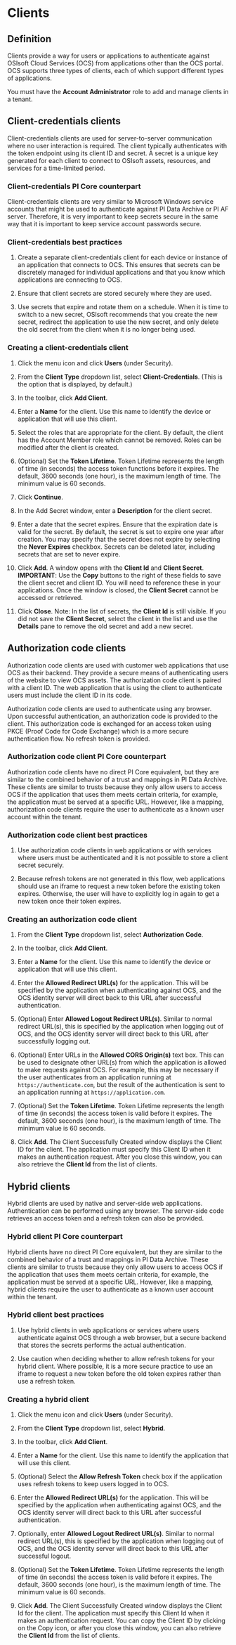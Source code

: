 # Clients

## Definition

Clients provide a way for users or applications to authenticate against OSIsoft Cloud Services (OCS) from applications other than the OCS portal. OCS supports three types of clients, each of which support different types of applications.

You must have the **Account Administrator** role to add and manage clients in a tenant.

## Client-credentials clients

Client-credentials clients are used for server-to-server communication where no user interaction is required. The client typically authenticates with the token endpoint using its client ID and secret. A secret is a unique key generated for each client to connect to OSIsoft assets, resources, and services for a time-limited period.

### Client-credentials PI Core counterpart

Client-credentials clients are very similar to Microsoft Windows service accounts that might be used to authenticate against PI Data Archive or PI AF server. Therefore, it is very important to keep secrets secure in the same way that it is important to keep service account passwords secure.

### Client-credentials best practices

1. Create a separate client-credentials client for each device or instance of an application that connects to OCS. This ensures that secrets can be discretely managed for individual applications and that you know which applications are connecting to OCS.

1. Ensure that client secrets are stored securely where they are used.

1. Use secrets that expire and rotate them on a schedule. When it is time to switch to a new secret, OSIsoft recommends that you create the new secret, redirect the application to use the new secret, and only delete the old secret from the client when it is no longer being used.

### Creating a client-credentials client

1. Click the menu icon and click **Users** (under Security).

1. From the **Client Type** dropdown list, select **Client-Credentials**. (This is the option that is displayed, by default.)

1. In the toolbar, click **Add Client**.

1. Enter a **Name** for the client. 
    Use this name to identify the device or application that will use this client.

1. Select the roles that are appropriate for the client. 
    By default, the client has the Account Member role which cannot be removed. Roles can be modified after the client is created.

1. (Optional) Set the **Token Lifetime**. 
    Token Lifetime represents the length of time (in seconds) the access token functions before it expires. The default, 3600 seconds (one hour), is the maximum length of time. The minimum value is 60 seconds.

1. Click **Continue**.

1. In the Add Secret window, enter a **Description** for the client secret. 

1. Enter a date that the secret expires.
    Ensure that the expiration date is valid for the secret. By default, the secret is set to expire one year after creation. You may specify that the secret does not expire by selecting the **Never Expires** checkbox. Secrets can be deleted later, including secrets that are set to never expire.

1. Click **Add**. 
    A window opens with the **Client Id** and **Client Secret**. 
    **IMPORTANT**: 
    Use the **Copy** buttons to the right of these fields to save the client secret and client ID. You will need to reference these in your applications. Once the window is closed, the **Client Secret** cannot be accessed or retrieved. 

1. Click **Close**. 
    Note: In the list of secrets, the **Client Id** is still visible. If you did not save the **Client Secret**, select the client in the list and use the **Details** pane to remove the old secret and add a new secret.

## Authorization code clients

Authorization code clients are used with customer web applications that use OCS as their backend. They provide a secure means of authenticating users of the website to view OCS assets. The authorization code client is paired with a client ID. The web application that is using the client to authenticate users must include the client ID in its code.

Authorization code clients are used to authenticate using any browser. Upon successful authentication, an authorization code is provided to the client. This authorization code is exchanged for an access token using PKCE (Proof Code for Code Exchange) which is a more secure authentication flow. No refresh token is provided.

### Authorization code client PI Core counterpart

Authorization code clients have no direct PI Core equivalent, but they are similar to the combined behavior of a trust and mappings in PI Data Archive. These clients are similar to trusts because they only allow users to access OCS if the application that uses them meets certain criteria, for example, the application must be served at a specific URL. However, like a mapping, authorization code clients require the user to authenticate as a known user account within the tenant.

### Authorization code client best practices

1. Use authorization code clients in web applications or with services where users must be authenticated and it is not possible to store a client secret securely.

1. Because refresh tokens are not generated in this flow, web applications should use an iframe to request a new token before the existing token expires. Otherwise, the user will have to explicitly log in again to get a new token once their token expires.

### Creating an authorization code client


1. From the **Client Type** dropdown list, select **Authorization Code**.

1. In the toolbar, click **Add Client**.

1. Enter a **Name** for the client. 
    Use this name to identify the device or application that will use this client.

1. Enter the **Allowed Redirect URL(s)** for the application. This will be specified by the application when authenticating against OCS, and the OCS identity server will direct back to this URL after successful authentication.

1. (Optional) Enter **Allowed Logout Redirect URL(s)**. Similar to normal redirect URL(s), this is specified by the application when logging out of OCS, and the OCS identity server will direct back to this URL after successfully logging out.

1. (Optional) Enter URLs in the **Allowed CORS Origin(s)** text box. 
    This can be used to designate other URL(s) from which the application is allowed to make requests against OCS. For example, this may be necessary if the user authenticates from an application running at `https://authenticate.com`, but the result of the authentication is sent to an application running at `https://application.com`.

1. (Optional) Set the **Token Lifetime**. 
    Token Lifetime represents the length of time (in seconds) the access token is valid before it expires. The default, 3600 seconds (one hour), is the maximum length of time. The minimum value is 60 seconds.

1. Click **Add**.
    The Client Successfully Created window displays the Client ID for the client.  The application must specify this Client ID when it makes an authentication request. After you close this window, you can also retrieve the **Client Id** from the list of clients.

## Hybrid clients

Hybrid clients are used by native and server-side web applications. Authentication can be performed using any browser. The server-side code retrieves an access token and a refresh token can also be provided.

### Hybrid client PI Core counterpart

Hybrid clients have no direct PI Core equivalent, but they are similar to the combined behavior of a trust and mappings in PI Data Archive. These clients are similar to trusts because they only allow users to access OCS if the application that uses them meets certain criteria, for example, the application must be served at a specific URL. However, like a mapping, hybrid clients require the user to authenticate as a known user account within the tenant.

### Hybrid client best practices

1. Use hybrid clients in web applications or services where users authenticate against OCS through a web browser, but a secure backend that stores the secrets performs the actual authentication.

1. Use caution when deciding whether to allow refresh tokens for your hybrid client. Where possible, it is a more secure practice to use an iframe to request a new token before the old token expires rather than use a refresh token.

### Creating a hybrid client

1. Click the menu icon and click **Users** (under Security).

1. From the **Client Type** dropdown list, select **Hybrid**.

1. In the toolbar, click **Add Client**.

1. Enter a **Name** for the client. 
    Use this name to identify the application that will use this client.


1. (Optional) Select the **Allow Refresh Token** check box if the application uses refresh tokens to keep users logged in to OCS.

1. Enter the **Allowed Redirect URL(s)** for the application. This will be specified by the application when authenticating against OCS, and the OCS identity server will direct back to this URL after successful authentication.

1. Optionally, enter **Allowed Logout Redirect URL(s)**. Similar to normal redirect URL(s), this is specified by the application when logging out of OCS, and the OCS identity server will direct back to this URL after successful logout.

1. (Optional) Set the **Token Lifetime**. 
    Token Lifetime represents the length of time (in seconds) the access token is valid before it expires. The default, 3600 seconds (one hour), is the maximum length of time. The minimum value is 60 seconds.

1. Click **Add**.
    The Client Successfully Created window displays the Client Id for the client.  The application must specify this Client Id when it makes an authentication request. You can copy the Client ID by clicking on the Copy icon, or after you close this window, you can also retrieve the **Client Id** from the list of clients.

